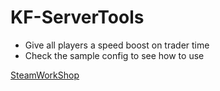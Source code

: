 # KF-ServerTools

- Give all players a speed boost on trader time
- Check the sample config to see how to use

[SteamWorkShop](https://steamcommunity.com/id/Vel-San/myworkshopfiles/)
